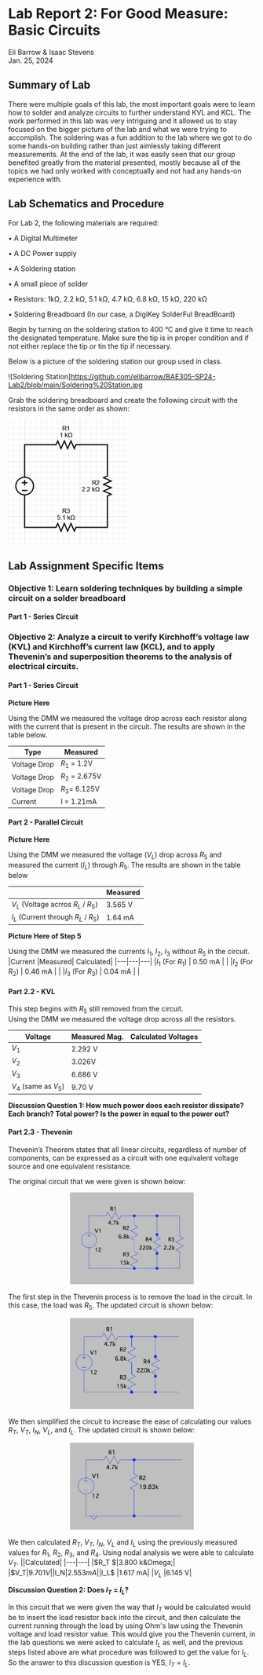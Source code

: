 # Lab Report 2: For Good Measure: Basic Circuits
Eli Barrow & Isaac Stevens      
Jan. 25, 2024

## Summary of Lab ##
There were multiple goals of this lab, the most important goals were to learn how to solder and analyze circuits to further understand KVL and KCL. The work performed in this lab was very intriguing and it allowed us to stay focused on the bigger picture of the lab and what we were trying to accomplish. The soldering was a fun addition to the lab where we got to do some hands-on building rather than just aimlessly taking different measurements. At the end of the lab, it was easily seen that our group benefited greatly from the material presented, mostly because all of the topics we had only worked with conceptually and not had any hands-on experience with.

## Lab Schematics and Procedure
For Lab 2, the following materials are required:

•	A Digital Multimeter

•	A DC Power supply

•	A Soldering station

•	A small piece of solder

•	Resistors: 1kΩ, 2.2 kΩ, 5.1 kΩ, 4.7 kΩ, 6.8 kΩ, 15 kΩ, 220 kΩ

•	Soldering Breadboard (In our case, a DigiKey SolderFul BreadBoard)


Begin by turning on the soldering station to 400 °C and give it time to reach the designated temperature. Make sure the tip is in proper condition and if not either replace the tip or tin the tip if necessary.

Below is a picture of the soldering station our group used in class.

![Soldering Station]https://github.com/elibarrow/BAE305-SP24-Lab2/blob/main/Soldering%20Station.jpg

Grab the soldering breadboard and create the following circuit with the resistors in the same order as shown:

![Series Circuit Schematic](https://github.com/elibarrow/BAE305-SP24-Lab2/blob/main/Series%20Circuit%20Schematic.png)


## Lab Assignment Specific Items ##

### Objective 1: Learn soldering techniques by building a simple circuit on a solder breadboard ###

#### Part 1 - Series Circuit


### Objective 2: Analyze a circuit to verify Kirchhoff’s voltage law (KVL) and Kirchhoff’s current law (KCL), and to apply Thevenin’s and superposition theorems to the analysis of electrical circuits. ###

#### Part 1 - Series Circuit

**Picture Here**

Using the DMM we measured the voltage drop across each resistor along with the current that is present in the circuit.
The results are shown in the table below.

|Type|Measured|
|---|---|
|Voltage Drop|  $R_1$ = 1.2V  |
|Voltage Drop|  $R_2$ = 2.675V  |
|Voltage Drop|  $R_3$= 6.125V  |
|Current|  I = 1.21mA |



#### Part 2 - Parallel Circuit
**Picture Here**    

Using the DMM we measured the voltage ($V_L$) drop across $R_5$ and measured the current ($I_L$) through $R_5$.
The results are shown in the table below

||Measured|
|---|---|
|$V_L$ (Voltage acrros $R_L$ / $R_5$)|  3.565 V  |
|$I_L$ (Current through $R_L$ / $R_5$)|  1.64 mA  |

**Picture Here of Step 5**

Using the DMM we measured the currents $I_1$, $I_2$, $I_3$ without $R_5$ in the circuit.   
|Current |Measured| Calculated|
|---|---|---|
|$I_1$ (For $R_1$) | 0.50 mA | |
|$I_2$ (For $R_2$) | 0.46 mA | |
|$I_3$ (For $R_3$) | 0.04 mA | |


#### Part 2.2 - KVL

This step begins with $R_5$ still removed from the circuit.   
Using the DMM we measured the voltage drop across all the resistors.


|Voltage |Measured Mag.| Calculated Voltages|
|---|---|---|
|$V_1$ |2.292 V | |
|$V_2$  | 3.026V | |
|$V_3$ | 6.686 V | |
|$V_4$ (same as $V_5$) | 9.70 V | |

**Discussion Question 1: How much power does each resistor dissipate? Each branch? Total power? Is the power in equal to the power out?**


#### Part 2.3 - Thevenin
Thevenin’s Theorem states that all linear circuits, regardless of number of components, can be expressed as a circuit with one equivalent voltage source and one equivalent resistance. 

The original circuit that we were given is shown below:
<p align="center">
  <img src=https://github.com/elibarrow/BAE305-SP24-Lab2/blob/main/Screenshot%202024-01-23%20at%201.36.04%20PM.png width=50%>
</p>

The first step in the Thevenin process is to remove the load in the circuit. In this case, the load was $R_5$. The updated circuit is shown below: 
<p align="center">
  <img src=https://github.com/elibarrow/BAE305-SP24-Lab2/blob/main/Screenshot%202024-01-23%20at%201.36.39%20PM.png width=50%>
</p>


We then simplified the circuit to increase the ease of calculating our values $R_T$, $V_T$, $I_N$, $V_L$, and $I_L$. The updated circuit is shown below:  

<p align="center">
  <img src=https://github.com/elibarrow/BAE305-SP24-Lab2/blob/main/Screenshot%202024-01-23%20at%201.38.17%20PM.png width=50%>
</p>


We then calculated $R_T$, $V_T$, $I_N$, $V_L$ and $I_L$ using the previously measured values for $R_1$, $R_2$, $R_3$, and $R_4$. Using nodal analysis we were able to calculate $V_T$.
||Calculated|
|---|---|
|$R_T $|3.800 k&Omega;|
|$V_T$|9.701 V|
|$I_N$|2.553 mA|
|$I_L$ |1.617 mA|
|$V_L$ |6.145 V|



**Discussion Question 2: Does $I_T$ = $I_L$?**

In this circuit that we were given the way that $I_T$ would be calculated would be to insert the load resistor back into the circuit, and then calculate the current running through the load by using Ohm's law using the Thevenin voltage and load resistor value. This would give you the Thevenin current, in the lab questions we were asked to calculate $I_L$ as well, and the previous steps listed above are what procedure was followed to get the value for $I_L$. So the answer to this discussion question is YES, $I_T$ = $I_L$.



